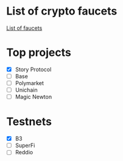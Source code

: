 # List of crypto faucets
[List of faucets](https://github.com/maxkoud/Info/blob/main/faucets.md)

# Top projects
- [x] Story Protocol
- [ ] Base
- [ ] Polymarket
- [ ] Unichain
- [ ] Magic Newton

# Testnets
- [x] B3  
- [ ] SuperFi
- [ ] Reddio
